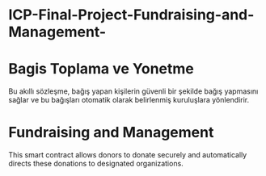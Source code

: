 # ICP-Final-Project-Fundraising-and-Management-

# Bagis Toplama ve Yonetme
Bu akıllı sözleşme, bağış yapan kişilerin güvenli bir şekilde bağış yapmasını sağlar ve bu bağışları otomatik olarak belirlenmiş kuruluşlara yönlendirir.

# Fundraising and Management
This smart contract allows donors to donate securely and automatically directs these donations to designated organizations.
